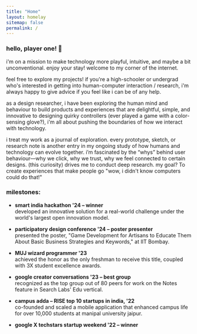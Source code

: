 ```yaml
---
title: "Home"
layout: homelay
sitemap: false
permalink: /
---
```


### hello, player one! 🌻 

i'm on a mission to make technology more playful, intuitive, and maybe a bit unconventional. enjoy your stay! welcome to my corner of the internet.

feel free to explore my projects! if you're a high-schooler or undergrad who's interested in getting into human-computer interaction / research, i'm always happy to give advice if you feel like i can be of any help.

as a design researcher, i have been exploring the human mind and behaviour to build products and experiences that are delightful, simple, and innovative to designing quirky controllers (ever played a game with a color-sensing glove?), i'm all about pushing the boundaries of how we interact with technology.

i treat my work as a journal of exploration. every prototype, sketch, or research note is another entry in my ongoing study of how humans and technology can evolve together. i’m fascinated by the “whys” behind user behaviour—why we click, why we trust, why we feel connected to certain designs. (this curiosity) drives me to conduct deep research. my goal? To create experiences that make people go "wow, i didn't know computers could do that!"

### milestones: 

- **smart india hackathon '24 – winner**  
  developed an innovative solution for a real-world challenge under the world's largest open innovation model.  

- **participatory design conference '24 – poster presenter**  
  presented the poster, "Game Development for Artisans to Educate Them About Basic Business Strategies and Keywords," at IIT Bombay.    

- **MUJ wizard programmer '23**  
  achieved the honor as the only freshman to receive this title, coupled with 3X student excellence awards.  

- **google creator conversations '23 – best group**  
  recognized as the top group out of 80 peers for work on the Notes feature in Search Labs' Edu vertical.

- **campus adda – RISE top 10 startups in india, '22**  
  co-founded and scaled a mobile application that enhanced campus life for over 10,000 students at manipal university jaipur.  

- **google X techstars startup weekend '22 – winner**

